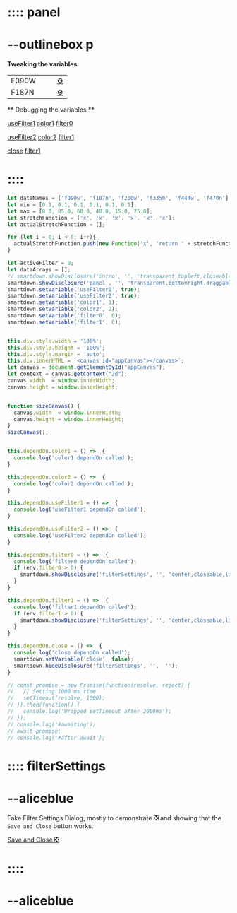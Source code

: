 # :::: panel
# --outlinebox p

**Tweaking the variables**

|||||
|---|---|---|---|
|F090W | [](:XuseFilter1) | [](:-color1/0/5/0.1) | [:gear:](:=filter0=filter0+1)|
|F187N | [](:XuseFilter2) | [](:-color2/0/5/0.1) | [:gear:](:=filter1=filter1+1)|


** Debugging the variables **

[useFilter1](:!useFilter1) [color1](:!color1) [filter0](:!filter0)

[useFilter2](:!useFilter2) [color2](:!color2) [filter1](:!filter1)

[close](:!close) [filter1](:!filter1)

# ::::


```javascript /autoplay/kiosk
let dataNames = ['f090w', 'f187n', 'f200w', 'f335m', 'f444w', 'f470n'];
let min = [0.1, 0.1, 0.1, 0.1, 0.1, 0.1];
let max = [8.0, 85.0, 60.0, 40.0, 15.0, 75.0];
let stretchFunction = ['x', 'x', 'x', 'x', 'x', 'x'];
let actualStretchFunction = [];

for (let i = 0; i < 6; i++){
  actualStretchFunction.push(new Function('x', 'return ' + stretchFunction[i] + ';'));
}

let activeFilter = 0;
let dataArrays = [];
// smartdown.showDisclosure('intro', '', 'transparent,topleft,closeable,draggable,shadow,outline');
smartdown.showDisclosure('panel', '', 'transparent,bottomright,draggable,shadow,outline');
smartdown.setVariable('useFilter1', true);
smartdown.setVariable('useFilter2', true);
smartdown.setVariable('color1', 1);
smartdown.setVariable('color2', 2);
smartdown.setVariable('filter0', 0);
smartdown.setVariable('filter1', 0);


this.div.style.width = '100%';
this.div.style.height = '100%';
this.div.style.margin = 'auto';
this.div.innerHTML = `<canvas id="appCanvas"></canvas>`;
let canvas = document.getElementById("appCanvas"); 
let context = canvas.getContext("2d");
canvas.width  = window.innerWidth;
canvas.height = window.innerHeight;


function sizeCanvas() {
  canvas.width  = window.innerWidth;
  canvas.height = window.innerHeight;
}
sizeCanvas();


this.dependOn.color1 = () =>  {
  console.log('color1 dependOn called');
} 

this.dependOn.color2 = () =>  {
  console.log('color2 dependOn called');
} 

this.dependOn.useFilter1 = () =>  {
  console.log('useFilter1 dependOn called');
} 

this.dependOn.useFilter2 = () =>  {
  console.log('useFilter2 dependOn called');
} 

this.dependOn.filter0 = () =>  {
  console.log('filter0 dependOn called');
  if (env.filter0 > 0) {
    smartdown.showDisclosure('filterSettings', '', 'center,closeable,lightbox');
  }
} 

this.dependOn.filter1 = () =>  {
  console.log('filter1 dependOn called');
  if (env.filter1 > 0) {
    smartdown.showDisclosure('filterSettings', '', 'center,closeable,lightbox');
  }
}

this.dependOn.close = () =>  {
  console.log('close dependOn called');
  smartdown.setVariable('close', false);
  smartdown.hideDisclosure('filterSettings', '',  '');
}

// const promise = new Promise(function(resolve, reject) {
//   // Setting 1000 ms time
//   setTimeout(resolve, 1000);
// }).then(function() {
//   console.log('Wrapped setTimeout after 2000ms');
// });
// console.log('#awaiting');
// await promise;
// console.log('#after await');

```

# :::: filterSettings
# --aliceblue
Fake Filter Settings Dialog, mostly to demonstrate :negative_squared_cross_mark: and showing that the `Save and Close` button works.

[Save and Close :negative_squared_cross_mark:](:=close=true)
# ::::
# --aliceblue



